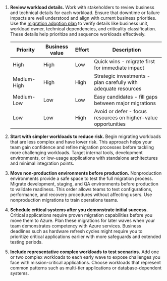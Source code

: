 1. **Review workload details.** Work with stakeholders to review business and technical details for each workload. Ensure that downtime or failure impacts are well understood and align with current business priorities. Use the [migration adoption plan](/azure/cloud-adoption-framework/plan/migration-adoption-plan#details-on-each-workload) to verify details like business unit, workload owner, technical dependencies, and criticality classification. These details help prioritize and sequence workloads effectively.

    | Priority | Business value | Effort | Description |
    |----------|----------------|--------|-------------|
    | High | High | Low | Quick wins - migrate first for immediate impact |
    | Medium-High | High | High | Strategic investments - plan carefully with adequate resources |
    | Medium-Low | Low | Low | Easy candidates - fill gaps between major migrations |
    | Low | Low | High | Avoid or defer - focus resources on higher-value opportunities |

2. **Start with simpler workloads to reduce risk.** Begin migrating workloads that are less complex and have lower risk. This approach helps your team gain confidence and refine migration processes before tackling more challenging workloads. Target internal tools, development environments, or low-usage applications with standalone architectures and minimal integration points.

3. **Move non-production environments before production.** Nonproduction environments provide a safe space to test the full migration process. Migrate development, staging, and QA environments before production to validate readiness. This order allows teams to test configurations, performance, and recovery procedures without affecting users. Use nonproduction migrations to train operations teams.

4. **Schedule critical systems after you demonstrate initial success.** Critical applications require proven migration capabilities before you move them to Azure. Plan these migrations for later waves when your team demonstrates competency with Azure services. Business deadlines such as hardware refresh cycles might require you to prioritize critical applications earlier with more safeguards and extended testing periods.

5. **Include representative complex workloads to test scenarios.** Add one or two complex workloads to each early wave to expose challenges you face with mission-critical applications. Choose workloads that represent common patterns such as multi-tier applications or database-dependent systems.
